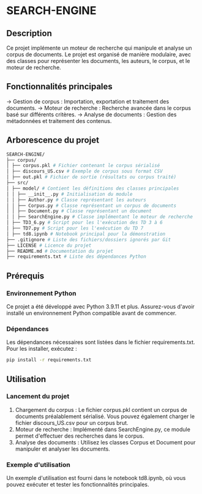 # SEARCH-ENGINE

## Description

Ce projet implémente un moteur de recherche qui manipule et analyse un corpus de documents. Le projet est organisé de manière modulaire, avec des classes pour représenter les documents, les auteurs, le corpus, et le moteur de recherche.

## Fonctionnalités principales

-> Gestion de corpus : Importation, exportation et traitement des documents.
-> Moteur de recherche : Recherche avancée dans le corpus basé sur différents critères.
-> Analyse de documents : Gestion des métadonnées et traitement des contenus.

## Arborescence du projet

```bash
SEARCH-ENGINE/
├── corpus/
│ ├── corpus.pkl # Fichier contenant le corpus sérialisé
│ ├── discours_US.csv # Exemple de corpus sous format CSV
│ ├── out.pkl # Fichier de sortie (résultats ou corpus traité)
├── src/
│ ├── model/ # Contient les définitions des classes principales
│ │ ├── __init__.py # Initialisation du module
│ │ ├── Author.py # Classe représentant les auteurs
│ │ ├── Corpus.py # Classe représentant un corpus de documents
│ │ ├── Document.py # Classe représentant un document
│ │ ├── SearchEngine.py # Classe implémentant le moteur de recherche
│ ├── TD3_6.py # Script pour les l'exécution des TD 3 à 6
│ ├── TD7.py # Script pour les l'exécution du TD 7
│ ├── td8.ipynb # Notebook principal pour la démonstration
├── .gitignore # Liste des fichiers/dossiers ignorés par Git
├── LICENSE # Licence du projet
├── README.md # Documentation du projet
├── requirements.txt # Liste des dépendances Python
```

## Prérequis

### Environnement Python

Ce projet a été développé avec Python 3.9.11 et plus. Assurez-vous d'avoir installé un environnement Python compatible avant de commencer.

### Dépendances

Les dépendances nécessaires sont listées dans le fichier requirements.txt. Pour les installer, exécutez :

```bash
pip install -r requirements.txt
```

## Utilisation

### Lancement du projet

1. Chargement du corpus : Le fichier corpus.pkl contient un corpus de documents préalablement sérialisé. Vous pouvez également charger le fichier discours_US.csv pour un corpus brut.
2. Moteur de recherche : Implémenté dans SearchEngine.py, ce module permet d'effectuer des recherches dans le corpus.
3. Analyse des documents : Utilisez les classes Corpus et Document pour manipuler et analyser les documents.

### Exemple d'utilisation

Un exemple d'utilisation est fourni dans le notebook td8.ipynb, où vous pouvez exécuter et tester les fonctionnalités principales.
